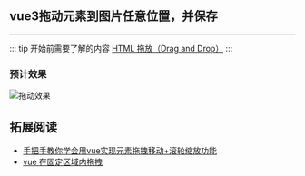## vue3拖动元素到图片任意位置，并保存
---
::: tip 开始前需要了解的内容
[HTML 拖放（Drag and Drop）](https://developer.mozilla.org/zh-CN/docs/Web/API/HTML_Drag_and_Drop_API)
:::
### 预计效果
![拖动效果](https://img-blog.csdnimg.cn/d59684310dd243339b04004fa4eda567.gif#pic_center)

## 拓展阅读
- [手把手教你学会用vue实现元素拖拽移动+滚轮缩放功能](https://blog.csdn.net/vvv3171071/article/details/122705408)
- [vue 在固定区域内拖拽](https://blog.51cto.com/u_15482477/5158721)